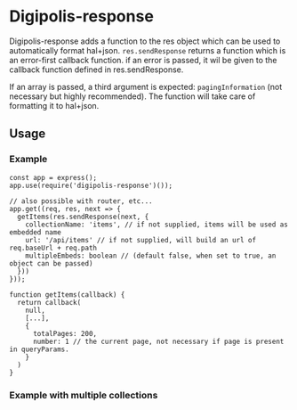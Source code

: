 # Digipolis-response

Digipolis-response adds a function to the res object which can be used to automatically
format hal+json. `res.sendResponse` returns a function which is an error-first callback 
function. if an error is passed, it wil be given to the callback function defined in res.sendResponse.

If an array is passed, a third argument is expected: `pagingInformation` (not necessary but highly recommended). The function will take care of formatting it to hal+json.

## Usage
### Example 
```
const app = express();
app.use(require('digipolis-response')());

// also possible with router, etc...
app.get((req, res, next => {
  getItems(res.sendResponse(next, {
    collectionName: 'items', // if not supplied, items will be used as embedded name
    url: '/api/items' // if not supplied, will build an url of req.baseUrl + req.path
    multipleEmbeds: boolean // (default false, when set to true, an object can be passed)
  }))
}));

function getItems(callback) {
  return callback(
    null,
    [...],
    {
      totalPages: 200,
      number: 1 // the current page, not necessary if page is present in queryParams.
    }
  )
}
```

### Example with multiple collections
